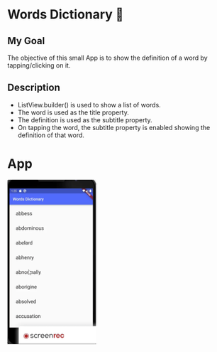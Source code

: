 # Words Dictionary :notebook_with_decorative_cover:

## My Goal
The objective of this small App is to show the definition of a word by tapping/clicking on it. 

## Description
- ListView.builder() is used to show a list of words.
- The word is used as the title property.
- The definition is used as the subtitle property. 
- On tapping the word, the subtitle property is enabled showing the definition of that word. 

# App
<img src='https://github.com/FarzamHabibKhan/Words_Dictionary/blob/master/words_dictionary.gif' width='200' height='370'>

